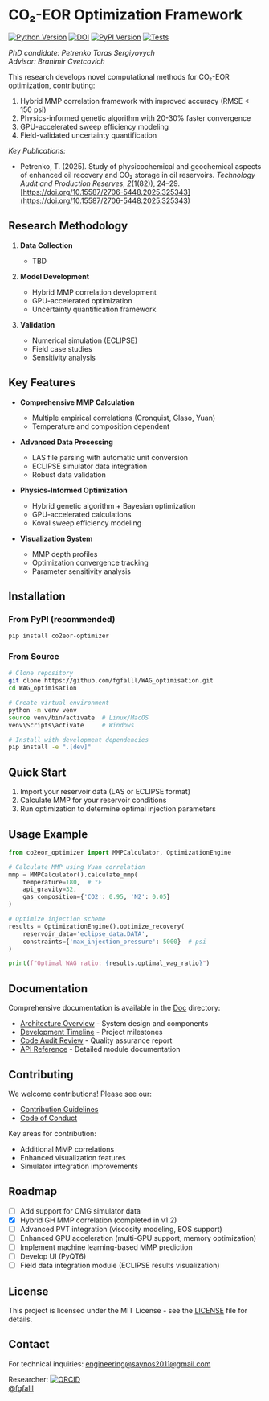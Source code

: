 # CO₂-EOR Optimization Framework

[![Python Version](https://img.shields.io/badge/python-3.9+-blue.svg)](https://www.python.org/)
[![DOI](https://img.shields.io/badge/DOI--blue)](https://doi.org/)
[![PyPI Version](https://img.shields.io/pypi/v/co2eor-optimizer)](https://pypi.org/project/co2eor-optimizer/)
[![Tests](https://img.shields.io/badge/tests-95%25%20coverage-brightgreen)](tests/)

   
*PhD candidate: Petrenko Taras Sergiyovych*   
*Advisor: Branimir Cvetcovich*   

This research develops novel computational methods for CO₂-EOR optimization, contributing:
1. Hybrid MMP correlation framework with improved accuracy (RMSE < 150 psi)
2. Physics-informed genetic algorithm with 20-30% faster convergence
3. GPU-accelerated sweep efficiency modeling
4. Field-validated uncertainty quantification

*Key Publications:*
* Petrenko, T. (2025). Study of physicochemical and geochemical aspects of enhanced oil recovery and CO₂ storage in oil reservoirs. *Technology Audit and Production Reserves*, *2*(1(82)), 24–29. [https://doi.org/10.15587/2706-5448.2025.325343](https://doi.org/10.15587/2706-5448.2025.325343)


## Research Methodology
1. **Data Collection**
   - TBD

2. **Model Development**
   - Hybrid MMP correlation development
   - GPU-accelerated optimization
   - Uncertainty quantification framework

3. **Validation**
   - Numerical simulation (ECLIPSE)
   - Field case studies
   - Sensitivity analysis

## Key Features

- **Comprehensive MMP Calculation**
  - Multiple empirical correlations (Cronquist, Glaso, Yuan)
  - Temperature and composition dependent

- **Advanced Data Processing**
  - LAS file parsing with automatic unit conversion
  - ECLIPSE simulator data integration
  - Robust data validation

- **Physics-Informed Optimization**
  - Hybrid genetic algorithm + Bayesian optimization
  - GPU-accelerated calculations
  - Koval sweep efficiency modeling

- **Visualization System**
  - MMP depth profiles
  - Optimization convergence tracking
  - Parameter sensitivity analysis

## Installation

### From PyPI (recommended)
```bash
pip install co2eor-optimizer
```

### From Source
```bash
# Clone repository
git clone https://github.com/fgfalll/WAG_optimisation.git
cd WAG_optimisation

# Create virtual environment
python -m venv venv
source venv/bin/activate  # Linux/MacOS
venv\Scripts\activate     # Windows

# Install with development dependencies
pip install -e ".[dev]"
```

## Quick Start

1. Import your reservoir data (LAS or ECLIPSE format)
2. Calculate MMP for your reservoir conditions
3. Run optimization to determine optimal injection parameters

## Usage Example

```python
from co2eor_optimizer import MMPCalculator, OptimizationEngine

# Calculate MMP using Yuan correlation
mmp = MMPCalculator().calculate_mmp(
    temperature=180,  # °F
    api_gravity=32,
    gas_composition={'CO2': 0.95, 'N2': 0.05}
)

# Optimize injection scheme
results = OptimizationEngine().optimize_recovery(
    reservoir_data='eclipse_data.DATA',
    constraints={'max_injection_pressure': 5000}  # psi
)

print(f"Optimal WAG ratio: {results.optimal_wag_ratio}")
```

## Documentation

Comprehensive documentation is available in the [Doc](Doc/) directory:

- [Architecture Overview](Doc/architecture.md) - System design and components
- [Development Timeline](Doc/development_timeline.md) - Project milestones
- [Code Audit Review](Doc/audit_review.md) - Quality assurance report
- [API Reference](Doc/api_reference.md) - Detailed module documentation

## Contributing

We welcome contributions! Please see our:
- [Contribution Guidelines](Doc/CONTRIBUTING.md)
- [Code of Conduct](Doc/CODE_OF_CONDUCT.md)

Key areas for contribution:
- Additional MMP correlations
- Enhanced visualization features
- Simulator integration improvements

## Roadmap

- [ ] Add support for CMG simulator data
- [x] Hybrid GH MMP correlation (completed in v1.2)
- [ ] Advanced PVT integration (viscosity modeling, EOS support)
- [ ] Enhanced GPU acceleration (multi-GPU support, memory optimization)
- [ ] Implement machine learning-based MMP prediction
- [ ] Develop UI (PyQT6)
- [ ] Field data integration module (ECLIPSE results visualization)

## License

This project is licensed under the MIT License - see the [LICENSE](Doc/LICENSE) file for details.

## Contact

For technical inquiries:
[engineering@saynos2011@gmail.com](mailto:saynos2011@gmail.com)

Researcher:
[![ORCID](https://img.shields.io/badge/ORCID-0009--0005--1764--5256-a6ce39)](https://orcid.org/0009-0005-1764-5256)   
[@fgfalll](https://github.com/fgfalll)
